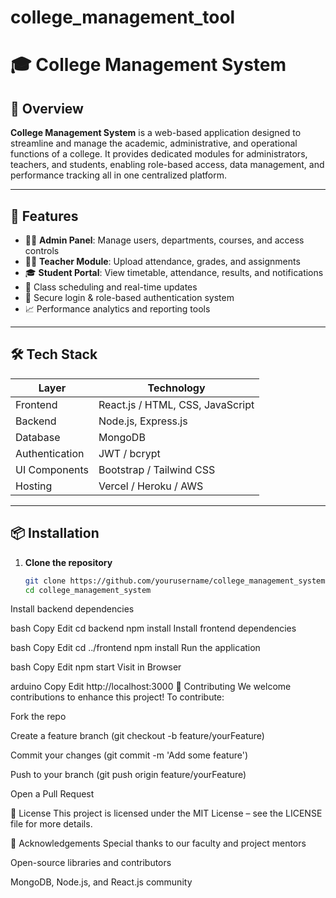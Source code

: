 # college_management_tool

# 🎓 College Management System

## 📌 Overview

**College Management System** is a web-based application designed to streamline and manage the academic, administrative, and operational functions of a college. It provides dedicated modules for administrators, teachers, and students, enabling role-based access, data management, and performance tracking all in one centralized platform.

---

## 🚀 Features

- 🧑‍💼 **Admin Panel**: Manage users, departments, courses, and access controls
- 👨‍🏫 **Teacher Module**: Upload attendance, grades, and assignments
- 🎓 **Student Portal**: View timetable, attendance, results, and notifications
- 📅 Class scheduling and real-time updates
- 📑 Secure login & role-based authentication system
- 📈 Performance analytics and reporting tools

---

## 🛠️ Tech Stack

| Layer        | Technology        |
|--------------|-------------------|
| Frontend     | React.js / HTML, CSS, JavaScript |
| Backend      | Node.js, Express.js |
| Database     | MongoDB |
| Authentication | JWT / bcrypt |
| UI Components | Bootstrap / Tailwind CSS |
| Hosting      | Vercel / Heroku / AWS |

---

## 📦 Installation

1. **Clone the repository**
   ```bash
   git clone https://github.com/yourusername/college_management_system.git
   cd college_management_system
Install backend dependencies

bash
Copy
Edit
cd backend
npm install
Install frontend dependencies

bash
Copy
Edit
cd ../frontend
npm install
Run the application

bash
Copy
Edit
npm start
Visit in Browser

arduino
Copy
Edit
http://localhost:3000
🤝 Contributing
We welcome contributions to enhance this project!
To contribute:

Fork the repo

Create a feature branch (git checkout -b feature/yourFeature)

Commit your changes (git commit -m 'Add some feature')

Push to your branch (git push origin feature/yourFeature)

Open a Pull Request

📄 License
This project is licensed under the MIT License – see the LICENSE file for more details.



🙌 Acknowledgements
Special thanks to our faculty and project mentors

Open-source libraries and contributors

MongoDB, Node.js, and React.js community
